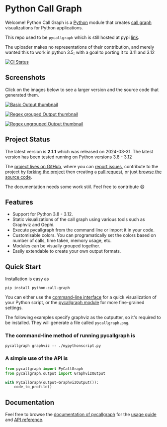 # Python Call Graph

Welcome! Python Call Graph is a [Python](http://www.python.org) module that creates [call graph](http://en.wikipedia.org/wiki/Call_graph) visualizations for Python applications.

This repo used to be `pycallgraph` which is still hosted at pypi [link](https://pypi.org/project/pycallgraph/).

The uploader makes no representations of their contribution, and merely wanted this to work in python 3.5; with a goal to porting it to 3.11 and 3.12

[![CI Status](https://github.com/Lewiscowles1986/py-call-graph/actions/workflows/ci.yml/badge.svg)](https://github.com/Lewiscowles1986/py-call-graph/actions/workflows/ci.yml)

## Screenshots

Click on the images below to see a larger version and the source code that generated them.

[![Basic Output thumbnail](https://lewiscowles1986.github.io/py-call-graph/_images/basic_thumb.png)](https://lewiscowles1986.github.io/py-call-graph/examples/basic.html)

[![Regex grouped Output thumbnail](https://lewiscowles1986.github.io/py-call-graph/_images/regexp_grouped_thumb.png)](https://lewiscowles1986.github.io/py-call-graph/examples/regexp_grouped)

[![Regex ungrouped Output thumbnail](https://lewiscowles1986.github.io/py-call-graph/_images/regexp_ungrouped_thumb.png)](https://lewiscowles1986.github.io/py-call-graph/examples/regexp_ungrouped.html)

## Project Status

The latest version is **2.1.1** which was released on 2024-03-31.
The latest version has been tested running on Python versions 3.8 - 3.12

The [project lives on GitHub](https://github.com/lewiscowles1986/py-call-graph/#python-call-graph), where you can [report issues](https://github.com/lewiscowles1986/py-call-graph/issues), contribute to the project by [forking the project](https://help.github.com/articles/fork-a-repo) then creating a [pull request](https://help.github.com/articles/using-pull-requests), or just [browse the source code](https://github.com/lewiscowles1986/py-call-graph/).

The documentation needs some work stiil. Feel free to contribute :smile:

## Features

* Support for Python 3.8 - 3.12.
* Static visualizations of the call graph using various tools such as Graphviz and Gephi.
* Execute pycallgraph from the command line or import it in your code.
* Customisable colors. You can programatically set the colors based on number of calls, time taken, memory usage, etc.
* Modules can be visually grouped together.
* Easily extendable to create your own output formats.

## Quick Start

Installation is easy as

```shell
pip install python-call-graph

```

You can either use the [command-line interface](https://pycallgraph.readthedocs.io/en/develop/guide/command_line_usage.html) for a quick visualization of your Python script, or the [pycallgraph module](https://pycallgraph.readthedocs.io/en/develop/api/pycallgraph.html) for more fine-grained settings.

The following examples specify graphviz as the outputter, so it's required to be installed. They will generate a file called `pycallgraph.png`.

### The command-line method of running pycallgraph is

```shell
pycallgraph graphviz -- ./mypythonscript.py

```

### A simple use of the API is

```python
from pycallgraph import PyCallGraph
from pycallgraph.output import GraphvizOutput

with PyCallGraph(output=GraphvizOutput()):
    code_to_profile()

```

## Documentation

Feel free to browse the [documentation of pycallgraph](https://pycallgraph.readthedocs.io/en/develop/) for the [usage guide](https://pycallgraph.readthedocs.io/en/develop/guide/index.html) and [API reference](https://pycallgraph.readthedocs.io/en/develop/api/api.html).
